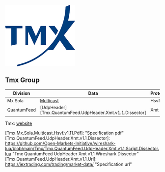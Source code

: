 [![Tmx](https://github.com/Open-Markets-Initiative/Directory/blob/main/Images/Tmx.png)](https://www.tmx.com/)


## Tmx Group

| Division | Data | Protocol | Version | Date | Size | [Status][Omi.Glossary.Status] | [Testing][Omi.Glossary.Testing] | Specification |
| --- | --- | --- | --- | ---: | ---: | --- | --- | --- |
| Mx Sola | [Multicast][Tmx.Mx.Sola.Multicast.Hsvf.v1.11.Dissector] | Hsvf | [1.11][Tmx.Mx.Sola.Multicast.Hsvf.v1.11.Dissector] | 1/23/2019 | 11062 | [Active][Omi.Glossary.Status.Active] | [Untested][Omi.Glossary.Testing.Untested] | [pdf][Tmx.Mx.Sola.Multicast.Hsvf.v1.11.Pdf] |
| QuantumFeed | [UdpHeader][Tmx.QuantumFeed.UdpHeader.Xmt.v1.1.Dissector] | Xmt | [1.1][Tmx.QuantumFeed.UdpHeader.Xmt.v1.1.Dissector] | 10/20/2020 | 529 | [Active][Omi.Glossary.Status.Active] | [Verified][Omi.Glossary.Testing.Verified] | [url][Tmx.QuantumFeed.UdpHeader.Xmt.v1.1.Url] |


Tmx: [website](https://www.tmx.com/ "Go to Tmx Group")


[Omi.Glossary.Status]: https://github.com/Open-Markets-Initiative/Directory/blob/main/Glossary/Status.md "Protocol Deployment Status"
[Omi.Glossary.Status.Active]: https://github.com/Open-Markets-Initiative/Directory/blob/main/Glossary/Status.md "Deployment Status: Protocol is in active production"
[Omi.Glossary.Status.Deprecated]: https://github.com/Open-Markets-Initiative/Directory/blob/main/Glossary/Status.md "Deployment Status: Protocol is no longer in active use"
[Omi.Glossary.Status.Future]: https://github.com/Open-Markets-Initiative/Directory/blob/main/Glossary/Status.md "Deployment Status: Protocol is not yet deployed to an active production environment"
[Omi.Glossary.Status.Unknown]: https://github.com/Open-Markets-Initiative/Directory/blob/main/Glossary/Status.md "Deployment Status: Protocol deployment status is unknown"
[Omi.Glossary.Status.Header]: https://github.com/Open-Markets-Initiative/Directory/blob/main/Glossary/Status.md "Deployment Status: Header only protocol provided for debugging"
[Omi.Glossary.Testing]: https://github.com/Open-Markets-Initiative/Directory/blob/main/Glossary/Testing.md "Protocol Testing Status"
[Omi.Glossary.Testing.Verified]: https://github.com/Open-Markets-Initiative/Directory/blob/main/Glossary/Testing.md "Testing Status: Protocol has been tested on live data"
[Omi.Glossary.Testing.Incomplete]: https://github.com/Open-Markets-Initiative/Directory/blob/main/Glossary/Testing.md "Testing Status: Protocol has been tested on live data but contains known issues"
[Omi.Glossary.Testing.Beta]: https://github.com/Open-Markets-Initiative/Directory/blob/main/Glossary/Testing.md "Testing Status: Protocol has not been tested and structure is speculative"
[Omi.Glossary.Testing.Untested]: https://github.com/Open-Markets-Initiative/Directory/blob/main/Glossary/Testing.md "Testing Status: Protocol has not been tested on live data"

[Tmx.Mx.Sola.Multicast.Hsvf.v1.11.Dissector]: https://github.com/Open-Markets-Initiative/wireshark-lua/blob/main/Tmx/Tmx.Mx.Sola.Multicast.Hsvf.v1.11.Script.Dissector.lua "Tmx Mx Sola Multicast Hsvf v1.11 Wireshark Dissector"
[Tmx.Mx.Sola.Multicast.Hsvf.v1.11.Pdf]:  "Specification pdf"
[Tmx.QuantumFeed.UdpHeader.Xmt.v1.1.Dissector]: https://github.com/Open-Markets-Initiative/wireshark-lua/blob/main/Tmx/Tmx.QuantumFeed.UdpHeader.Xmt.v1.1.Script.Dissector.lua "Tmx QuantumFeed UdpHeader Xmt v1.1 Wireshark Dissector"
[Tmx.QuantumFeed.UdpHeader.Xmt.v1.1.Url]: https://iextrading.com/trading/market-data/ "Specification url"

